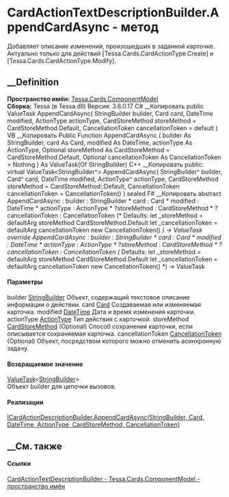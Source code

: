 # CardActionTextDescriptionBuilder.AppendCardAsync - метод
Добавляет описание изменений, произошедших в заданной карточке. Актуально
только для действий [Tessa.Cards.CardActionType.Create] и
[Tessa.Cards.CardActionType.Modify].
## __Definition
 **Пространство имён:**
[Tessa.Cards.ComponentModel](N_Tessa_Cards_ComponentModel.htm)  
 **Сборка:** Tessa (в Tessa.dll) Версия: 3.6.0.17
C# __Копировать
     public ValueTask<StringBuilder> AppendCardAsync(
    	StringBuilder builder,
    	Card card,
    	DateTime modified,
    	ActionType actionType,
    	CardStoreMethod storeMethod = CardStoreMethod.Default,
    	CancellationToken cancellationToken = default
    )
VB __Копировать
     Public Function AppendCardAsync ( 
    	builder As StringBuilder,
    	card As Card,
    	modified As DateTime,
    	actionType As ActionType,
    	Optional storeMethod As CardStoreMethod = CardStoreMethod.Default,
    	Optional cancellationToken As CancellationToken = Nothing
    ) As ValueTask(Of StringBuilder)
C++ __Копировать
     public:
    virtual ValueTask<StringBuilder^> AppendCardAsync(
    	StringBuilder^ builder, 
    	Card^ card, 
    	DateTime modified, 
    	ActionType^ actionType, 
    	CardStoreMethod storeMethod = CardStoreMethod::Default, 
    	CancellationToken cancellationToken = CancellationToken()
    ) sealed
F# __Копировать
     abstract AppendCardAsync : 
            builder : StringBuilder * 
            card : Card * 
            modified : DateTime * 
            actionType : ActionType * 
            ?storeMethod : CardStoreMethod * 
            ?cancellationToken : CancellationToken 
    (* Defaults:
            let _storeMethod = defaultArg storeMethod CardStoreMethod.Default
            let _cancellationToken = defaultArg cancellationToken new CancellationToken()
    *)
    -> ValueTask<StringBuilder> 
    override AppendCardAsync : 
            builder : StringBuilder * 
            card : Card * 
            modified : DateTime * 
            actionType : ActionType * 
            ?storeMethod : CardStoreMethod * 
            ?cancellationToken : CancellationToken 
    (* Defaults:
            let _storeMethod = defaultArg storeMethod CardStoreMethod.Default
            let _cancellationToken = defaultArg cancellationToken new CancellationToken()
    *)
    -> ValueTask<StringBuilder> 
#### Параметры
builder
[StringBuilder](https://learn.microsoft.com/dotnet/api/system.text.stringbuilder)
    Объект, содержащий текстовое описание информации о действии.
card [Card](T_Tessa_Cards_Card.htm)
    Создаваемая или изменяемая карточка.
modified [DateTime](https://learn.microsoft.com/dotnet/api/system.datetime)
    Дата и время изменения карточки.
actionType [ActionType](T_Tessa_Platform_Runtime_ActionType.htm)
    Тип действия с карточкой.
storeMethod [CardStoreMethod](T_Tessa_Cards_CardStoreMethod.htm) (Optional)
    Способ сохранения карточки, если описывается сохраняемая карточка.
cancellationToken
[CancellationToken](https://learn.microsoft.com/dotnet/api/system.threading.cancellationtoken)
(Optional)
    Объект, посредством которого можно отменить асинхронную задачу.
#### Возвращаемое значение
[ValueTask](https://learn.microsoft.com/dotnet/api/system.threading.tasks.valuetask-1)<[StringBuilder](https://learn.microsoft.com/dotnet/api/system.text.stringbuilder)>  
Объект builder для цепочки вызовов.
#### Реализации
[ICardActionDescriptionBuilder.AppendCardAsync(StringBuilder, Card, DateTime,
ActionType, CardStoreMethod,
CancellationToken)](M_Tessa_Cards_ComponentModel_ICardActionDescriptionBuilder_AppendCardAsync.htm)  
##  __См. также
#### Ссылки
[CardActionTextDescriptionBuilder -
](T_Tessa_Cards_ComponentModel_CardActionTextDescriptionBuilder.htm)
[Tessa.Cards.ComponentModel - пространство
имён](N_Tessa_Cards_ComponentModel.htm)
